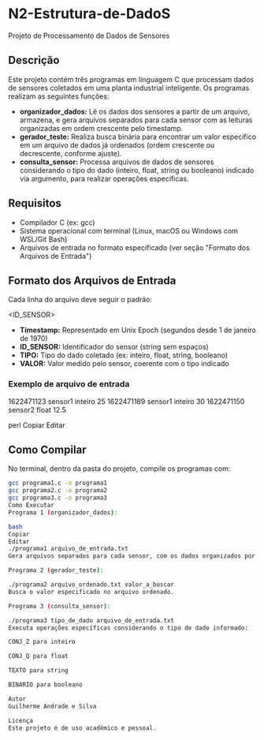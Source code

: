 # N2-Estrutura-de-DadoS  
Projeto de Processamento de Dados de Sensores

## Descrição

Este projeto contém três programas em linguagem C que processam dados de sensores coletados em uma planta industrial inteligente. Os programas realizam as seguintes funções:

- **organizador_dados:** Lê os dados dos sensores a partir de um arquivo, armazena, e gera arquivos separados para cada sensor com as leituras organizadas em ordem crescente pelo timestamp.
- **gerador_teste:** Realiza busca binária para encontrar um valor específico em um arquivo de dados já ordenados (ordem crescente ou decrescente, conforme ajuste).
- **consulta_sensor:** Processa arquivos de dados de sensores considerando o tipo do dado (inteiro, float, string ou booleano) indicado via argumento, para realizar operações específicas.

## Requisitos

- Compilador C (ex: gcc)  
- Sistema operacional com terminal (Linux, macOS ou Windows com WSL/Git Bash)  
- Arquivos de entrada no formato especificado (ver seção "Formato dos Arquivos de Entrada")

## Formato dos Arquivos de Entrada

Cada linha do arquivo deve seguir o padrão:

<Timestamp> <ID_SENSOR> <TIPO> <VALOR>

- **Timestamp:** Representado em Unix Epoch (segundos desde 1 de janeiro de 1970)  
- **ID_SENSOR:** Identificador do sensor (string sem espaços)  
- **TIPO:** Tipo do dado coletado (ex: inteiro, float, string, booleano)  
- **VALOR:** Valor medido pelo sensor, coerente com o tipo indicado  

### Exemplo de arquivo de entrada

1622471123 sensor1 inteiro 25
1622471189 sensor1 inteiro 30
1622471150 sensor2 float 12.5

perl
Copiar
Editar

## Como Compilar

No terminal, dentro da pasta do projeto, compile os programas com:

```bash
gcc programa1.c -o programa1
gcc programa2.c -o programa2
gcc programa3.c -o programa3
Como Executar
Programa 1 (organizador_dados):

bash
Copiar
Editar
./programa1 arquivo_de_entrada.txt
Gera arquivos separados para cada sensor, com os dados organizados por timestamp crescente.

Programa 2 (gerador_teste):

./programa2 arquivo_ordenado.txt valor_a_buscar
Busca o valor especificado no arquivo ordenado.

Programa 3 (consulta_sensor):

./programa3 tipo_de_dado arquivo_de_entrada.txt
Executa operações específicas considerando o tipo de dado informado:

CONJ_Z para inteiro

CONJ_Q para float

TEXTO para string

BINARIO para booleano

Autor
Guilherme Andrade e Silva

Licença
Este projeto é de uso acadêmico e pessoal.

